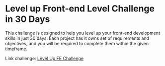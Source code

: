 # Level up Front-end Level Challenge in 30 Days

This challenge is designed to help you level up your front-end development skills in just 30 days. Each project has it owns set of requirements and objectives, and you will be required to complete them within the given timeframe.

Link challenge: [Level Up FE Challenge](https://app.bigdevsoon.me/challenges)
